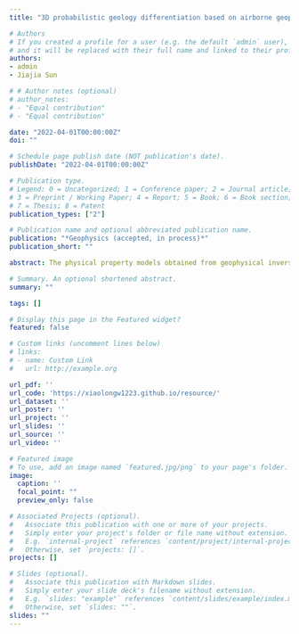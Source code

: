 ```yaml
---
title: "3D probabilistic geology differentiation based on airborne geophysics, mixed Lp norm joint inversion and petrophysical measurements"

# Authors
# If you created a profile for a user (e.g. the default `admin` user), write the username (folder name) here
# and it will be replaced with their full name and linked to their profile.
authors:
- admin
- Jiajia Sun

# # Author notes (optional)
# author_notes:
# - "Equal contribution"
# - "Equal contribution"

date: "2022-04-01T00:00:00Z"
doi: ""

# Schedule page publish date (NOT publication's date).
publishDate: "2022-04-01T00:00:00Z"

# Publication type.
# Legend: 0 = Uncategorized; 1 = Conference paper; 2 = Journal article;
# 3 = Preprint / Working Paper; 4 = Report; 5 = Book; 6 = Book section;
# 7 = Thesis; 8 = Patent
publication_types: ["2"]

# Publication name and optional abbreviated publication name.
publication: "*Geophysics (accepted, in process)*"
publication_short: ""

abstract: The physical property models obtained from geophysical inversions can be converted to a 3D quasi-geology model via a process termed geology differentiation. Recent works show that geology differentiation can help maximize the value of information contained in geophysical data. However, it remains largely unexplored as to how to quantify the uncertainties of a 3D quasi-geology model. We approach this problem by using a recently developed mixed Lp norm regularization and a priori physical property measurements. We use mixed $L_p$ norm joint inversion to construct a large sequence of physical property models based on the Gzz component of the airborne gravity gradient and magnetic measurements. The available physical property measurements are used to determine which physical property models to accept. We then construct a sequence of 3D quasi-geology models by performing geology differentiation for all the accepted models, which allows us to compute the probabilities of our geology differentiation results. We apply our approach to a set of field data collected over the Decorah area located in northeast Iowa. We successfully quantify the uncertainties of the spatial extents for the identified geological units and compute probabilities of geologic units at any location in our study area. The proposed workflow has broad implications for 3D geological model building based on multiple geophysical and/or rock sample measurements.

# Summary. An optional shortened abstract.
summary: ""

tags: []

# Display this page in the Featured widget?
featured: false

# Custom links (uncomment lines below)
# links:
# - name: Custom Link
#   url: http://example.org

url_pdf: ''
url_code: 'https://xiaolongw1223.github.io/resource/'
url_dataset: ''
url_poster: ''
url_project: ''
url_slides: ''
url_source: ''
url_video: ''

# Featured image
# To use, add an image named `featured.jpg/png` to your page's folder.
image:
  caption: ''
  focal_point: ""
  preview_only: false

# Associated Projects (optional).
#   Associate this publication with one or more of your projects.
#   Simply enter your project's folder or file name without extension.
#   E.g. `internal-project` references `content/project/internal-project/index.md`.
#   Otherwise, set `projects: []`.
projects: []

# Slides (optional).
#   Associate this publication with Markdown slides.
#   Simply enter your slide deck's filename without extension.
#   E.g. `slides: "example"` references `content/slides/example/index.md`.
#   Otherwise, set `slides: ""`.
slides: ""
---
```

